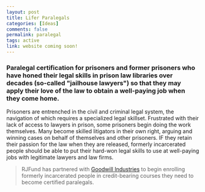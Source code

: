 ```yaml
---
layout: post
title: Lifer Paralegals
categories: [Ideas]
comments: false
permalink: paralegal
tags: active
link: website coming soon!
---
```


### Paralegal certification for prisoners and former prisoners who have honed their legal skills in prison law libraries over decades (so-called "jailhouse lawyers") so that they may apply their love of the law to obtain a well-paying job when they come home.

Prisoners are entrenched in the civil and criminal legal system, the navigation of which requires a specialized legal skillset. Frustrated with their lack of access to lawyers in prison, some prisoners begin doing the work themselves. Many become skilled litigators in their own right, arguing and winning cases on behalf of themselves and other prisoners. IF they retain their passion for the law when they are released, formerly incarcerated people should be able to put their hard-won legal skills to use at well-paying jobs with legitimate lawyers and law firms. 

> RJFund has partnered with [Goodwill Industries](https://www.goodwillsocal.org/) to begin enrolling formerly incarcerated people in credit-bearing courses they need to become certified paralegals.

<!--more-->
